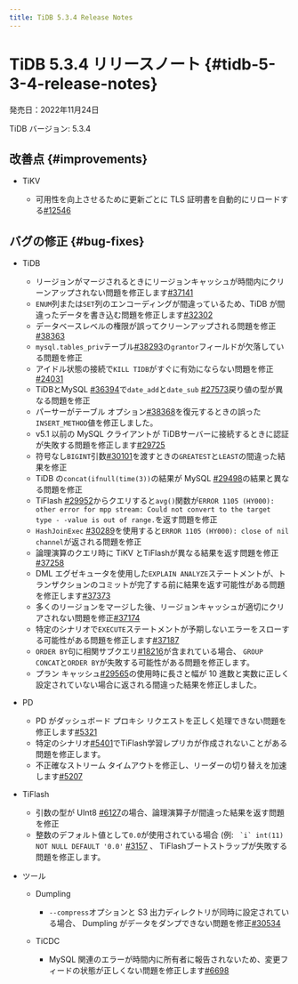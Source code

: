 ```yaml
---
title: TiDB 5.3.4 Release Notes
---
```


# TiDB 5.3.4 リリースノート {#tidb-5-3-4-release-notes}

発売日：2022年11月24日

TiDB バージョン: 5.3.4

## 改善点 {#improvements}

-   TiKV

    -   可用性を向上させるために更新ごとに TLS 証明書を自動的にリロードする[#12546](https://github.com/tikv/tikv/issues/12546)

## バグの修正 {#bug-fixes}

-   TiDB

    -   リージョンがマージされるときにリージョンキャッシュが時間内にクリーンアップされない問題を修正します[#37141](https://github.com/pingcap/tidb/issues/37141)
    -   `ENUM`列または`SET`列のエンコーディングが間違っているため、TiDB が間違ったデータを書き込む問題を修正します[#32302](https://github.com/pingcap/tidb/issues/32302)
    -   データベースレベルの権限が誤ってクリーンアップされる問題を修正[#38363](https://github.com/pingcap/tidb/issues/38363)
    -   `mysql.tables_priv`テーブル[#38293](https://github.com/pingcap/tidb/issues/38293)の`grantor`フィールドが欠落している問題を修正
    -   アイドル状態の接続で`KILL TIDB`がすぐに有効にならない問題を修正[#24031](https://github.com/pingcap/tidb/issues/24031)
    -   TiDBとMySQL [#36394](https://github.com/pingcap/tidb/issues/36394)で`date_add`と`date_sub` [#27573](https://github.com/pingcap/tidb/issues/27573)戻り値の型が異なる問題を修正
    -   パーサーがテーブル オプション[#38368](https://github.com/pingcap/tidb/issues/38368)を復元するときの誤った`INSERT_METHOD`値を修正しました。
    -   v5.1 以前の MySQL クライアントが TiDBサーバーに接続するときに認証が失敗する問題を修正します[#29725](https://github.com/pingcap/tidb/issues/29725)
    -   符号なし`BIGINT`引数[#30101](https://github.com/pingcap/tidb/issues/30101)を渡すときの`GREATEST`と`LEAST`の間違った結果を修正
    -   TiDB の`concat(ifnull(time(3))`の結果が MySQL [#29498](https://github.com/pingcap/tidb/issues/29498)の結果と異なる問題を修正
    -   TiFlash [#29952](https://github.com/pingcap/tidb/issues/29952)からクエリすると`avg()`関数が`ERROR 1105 (HY000): other error for mpp stream: Could not convert to the target type - -value is out of range.`を返す問題を修正
    -   `HashJoinExec` [#30289](https://github.com/pingcap/tidb/issues/30289)を使用すると`ERROR 1105 (HY000): close of nil channel`が返される問題を修正
    -   論理演算のクエリ時に TiKV とTiFlashが異なる結果を返す問題を修正[#37258](https://github.com/pingcap/tidb/issues/37258)
    -   DML エグゼキュータを使用した`EXPLAIN ANALYZE`ステートメントが、トランザクションのコミットが完了する前に結果を返す可能性がある問題を修正します[#37373](https://github.com/pingcap/tidb/issues/37373)
    -   多くのリージョンをマージした後、リージョンキャッシュが適切にクリアされない問題を修正[#37174](https://github.com/pingcap/tidb/issues/37174)
    -   特定のシナリオで`EXECUTE`ステートメントが予期しないエラーをスローする可能性がある問題を修正します[#37187](https://github.com/pingcap/tidb/issues/37187)
    -   `ORDER BY`句に相関サブクエリ[#18216](https://github.com/pingcap/tidb/issues/18216)が含まれている場合、 `GROUP CONCAT`と`ORDER BY`が失敗する可能性がある問題を修正します。
    -   プラン キャッシュ[#29565](https://github.com/pingcap/tidb/issues/29565)の使用時に長さと幅が 10 進数と実数に正しく設定されていない場合に返される間違った結果を修正しました。

-   PD

    -   PD がダッシュボード プロキシ リクエストを正しく処理できない問題を修正します[#5321](https://github.com/tikv/pd/issues/5321)
    -   特定のシナリオ[#5401](https://github.com/tikv/pd/issues/5401)でTiFlash学習レプリカが作成されないことがある問題を修正します。
    -   不正確なストリーム タイムアウトを修正し、リーダーの切り替えを加速します[#5207](https://github.com/tikv/pd/issues/5207)

-   TiFlash

    -   引数の型が UInt8 [#6127](https://github.com/pingcap/tiflash/issues/6127)の場合、論理演算子が間違った結果を返す問題を修正
    -   整数のデフォルト値として`0.0`が使用されている場合 (例: `` `i` int(11) NOT NULL DEFAULT '0.0'`` [#3157](https://github.com/pingcap/tiflash/issues/3157) 、 TiFlashブートストラップが失敗する問題を修正します。

-   ツール

    -   Dumpling

        -   `--compress`オプションと S3 出力ディレクトリが同時に設定されている場合、 Dumpling がデータをダンプできない問題を修正[#30534](https://github.com/pingcap/tidb/issues/30534)

    -   TiCDC

        -   MySQL 関連のエラーが時間内に所有者に報告されないため、変更フィードの状態が正しくない問題を修正します[#6698](https://github.com/pingcap/tiflow/issues/6698)
